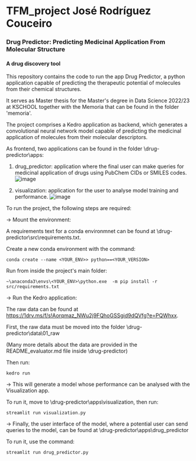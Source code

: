 # TFM_project José Rodríguez Couceiro
### Drug Predictor: Predicting Medicinal Application From Molecular Structure
#### A drug discovery tool

This repository contains the code to run the app Drug Predictor,
a python application capable of predicting the therapeutic potential of molecules from their chemical structures.

It serves as Master thesis for the Master's degree in Data Science 2022/23 at KSCHOOL together with the Memoria that can be found in the folder 'memoria'.

The project comprises a Kedro application as backend, which generates a convolutional neural network model capable of predicting the medicinal application of molecules from their molecular descriptors.

As frontend, two applications can be found in the folder \drug-predictor\apps:

1. drug_predictor: application where the final user can make queries for medicinal application of drugs using PubChem CIDs or SMILES codes.
![image](https://github.com/user-attachments/assets/dc1b7cfd-d3aa-4807-9a45-3538dac156b7)



2. visualization: application for the user to analyse model training and performance.
![image](https://github.com/JoseCouceiro/TFM_project/assets/118387556/26ddd129-1009-4339-a6dd-9cb0a5592c83)


To run the project, the following steps are required:

-> Mount the environment:

A requirements text for a conda environmnet can be found at \drug-predictor\src\requirements.txt.

Create a new conda environment with the command:

    conda create --name <YOUR_ENV>> python==<YOUR_VERSION>

Run from inside the project's main folder:

    ~\anaconda3\envs\<YOUR_ENV>\python.exe  -m pip install -r src/requirements.txt

 -> Run the Kedro application:

The raw data can be found at https://1drv.ms/f/s!Aorqmaz_NWu2j9FQhoGSSgid9dQVfg?e=PQWhxx.

First, the raw data must be moved into the folder \drug-predictor\data\01_raw

(Many more details about the data are provided in the README_evaluator.md file inside \drug-predictor)

Then run:

    kedro run

-> This will generate a model whose performance can be analysed with the Visualization app.

To run it, move to \drug-predictor\apps\visualization, then run:

    streamlit run visualization.py

-> Finally, the user interface of the model, where a potential user can send queries to the model, can be found at \drug-predictor\apps\drug_predictor

To run it, use the command:

    streamlit run drug_predictor.py
